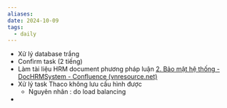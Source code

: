 ```yaml
---
aliases: 
date: 2024-10-09
tags:
  - daily
---
```

- Xử lý database trắng
- Confirm task (2 tiếng)
- Làm tài liệu HRM document phương pháp luận [2. Bảo mật hệ thống - DocHRMSystem - Confluence (vnresource.net)](https://confluence.vnresource.net:18001/pages/viewpage.action?pageId=30966498)
- Xử lý task Thaco không lưu cấu hình được 
	- Nguyên nhân : do load balancing
- 

